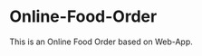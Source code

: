 # Online-Food-Order

This is an Online Food Order based on Web-App.


























































































































